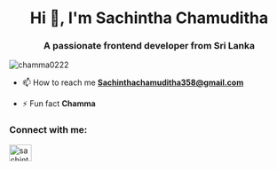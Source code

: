 <h1 align="center">Hi 👋, I'm Sachintha Chamuditha</h1>
<h3 align="center">A passionate frontend developer from Sri Lanka</h3>

<p align="left"> <img src="https://komarev.com/ghpvc/?username=chamma0222&label=Profile%20views&color=0e75b6&style=flat" alt="chamma0222" /> </p>

- 📫 How to reach me **Sachinthachamuditha358@gmail.com**

- ⚡ Fun fact **Chamma**

<h3 align="left">Connect with me:</h3>
<p align="left">
<a href="https://instagram.com/sachintha. chamuditha" target="blank"><img align="center" src="https://raw.githubusercontent.com/rahuldkjain/github-profile-readme-generator/master/src/images/icons/Social/instagram.svg" alt="sachintha. chamuditha" height="30" width="40" /></a>
</p>

